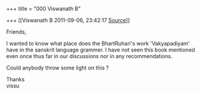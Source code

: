 +++
title = "000 Viswanath B"

+++
[[Viswanath B	2011-09-06, 23:42:17 [Source](https://groups.google.com/g/samskrita/c/GMcZyqF8pMk)]]



Friends,  
  
I wanted to know what place does the BhartRuhari's work 'Vakyapadiyam' have in the sanskrit language grammer. I have not seen this book mentioned even once thus far in our discussions nor in any recommendations.  
  
Could anybody throw some light on this ?  
  
Thanks  
vissu  

